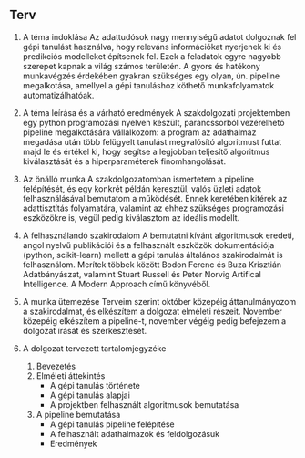 Terv
-----

1. A téma indoklása 
Az adattudósok nagy mennyiségű adatot dolgoznak fel gépi tanulást használva, hogy releváns információkat nyerjenek ki és predikciós modelleket építsenek fel. Ezek a feladatok egyre nagyobb szerepet kapnak a világ számos 
területén. A gyors és hatékony munkavégzés érdekében gyakran szükséges egy olyan, ún. pipeline megalkotása, 
amellyel a gépi tanuláshoz köthető munkafolyamatok automatizálhatóak.

2. A téma leírása és a várható eredmények 
A szakdolgozati projektemben egy python programozási nyelven készült, parancssorból vezérelhető pipeline megalkotására vállalkozom: a program az adathalmaz megadása után több felügyelt tanulást megvalósító algoritmust 
futtat majd le és értékel ki, hogy segítse a legjobban teljesítő algoritmus kiválasztását és a hiperparaméterek finomhangolását.

3. Az önálló munka 
A szakdolgozatomban ismertetem a pipeline felépítését, és egy konkrét példán keresztül, valós üzleti adatok felhasználásával bemutatom a működését. Ennek keretében kitérek az adattisztítás folyamatára, valamint az ehhez 
szükséges programozási eszközökre is, végül pedig kiválasztom az ideális modellt.

4. A felhasználandó szakirodalom 
A bemutatni kívánt algoritmusok eredeti, angol nyelvű publikációi és a felhasznált eszközök dokumentációja 
(python, scikit-learn) mellett a gépi tanulás általános szakirodalmát is felhasználom. Merítek többek között Bodon 
Ferenc és Buza Krisztián Adatbányászat, valamint Stuart Russell és Peter Norvig Artifical Intelligence. A Modern 
Approach című könyvéből.

5. A munka ütemezése 
Terveim szerint október közepéig áttanulmányozom a szakirodalmat, és elkészítem a dolgozat elméleti részeit. 
November közepéig elkészítem a pipeline-t, november végéig pedig befejezem a dolgozat írását és szerkesztését.

6. A dolgozat tervezett tartalomjegyzéke 
    1. Bevezetés
    2. Elméleti áttekintés
        * A gépi tanulás története
        * A gépi tanulás alapjai
        * A projektben felhasznált algoritmusok bemutatása
    3. A pipeline bemutatása
        * A gépi tanulás pipeline felépítése
        * A felhasznált adathalmazok és feldolgozásuk
        * Eredmények
